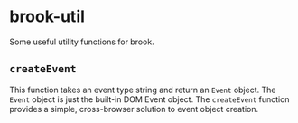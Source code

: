 # brook-util

Some useful utility functions for brook.

## `createEvent`

This function takes an event type string and return an `Event` object. The `Event` object is just the built-in DOM Event object. The `createEvent` function provides a simple, cross-browser solution to event object creation.
